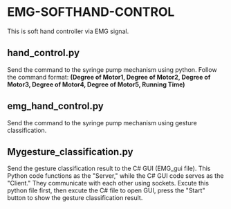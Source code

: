# EMG-SOFTHAND-CONTROL
This is soft hand controller via EMG signal.
## hand_control.py
Send the command to the syringe pump mechanism using python.
Follow the command format: **(Degree of Motor1, Degree of Motor2, Degree of Motor3, Degree of Motor4, Degree of Motor5, Running Time)**
## emg_hand_control.py
Send the command to the syringe pump mechanism using gesture classification.
## Mygesture_classification.py
Send the gesture classification result to the C# GUI (EMG_gui file).
This Python code functions as the "Server," while the C# GUI code serves as the "Client." They communicate with each other using sockets.
Excute this python file first, then excute the C# file to open GUI, press the "Start" button to show the gesture classification result.